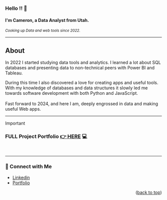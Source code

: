<a name="readme-top"></a>
<a name="contact-me"></a>

<p align="right">
  <img src="https://komarev.com/ghpvc/?username=CameronCSS&style=flat" alt="">
</p>

### Hello !! 👋


#### I'm **Cameron**, a Data Analyst from Utah.


<sub><em> Cooking up Data and web tools since 2022. </em> </sub>
<br>
<hr>

## **About**

In 2022 I started studying data tools and analytics. I learned a lot about SQL databases and presenting data to non-technical peers with Power BI and Tableau.

During this time I also discovered a love for creating apps and useful tools. With my knowledge of databases and data structures it slowly led me towards software development with both Python and JavaScript. 
<br>
<br>
Fast forward to 2024, and here I am, deeply engrossed in data and making useful Web apps.

----
> [!IMPORTANT]
> ### FULL Project Portfolio [👉 HERE](https://github.com/CameronCSS/PersonalProjects/blob/main/README.md) :computer:
<br>

----

### 💬 Connect with Me <br>

* [Linkedin](https://www.linkedin.com/in/cameron-css/) <br>
* [Portfolio](https://camdoesdata.com/) <br>
 


<p align="right">(<a href="#readme-top">back to top</a>)</p>
